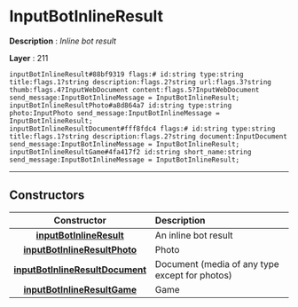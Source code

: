 # InputBotInlineResult

**Description** : *Inline bot result*

**Layer** : 211

```tl
inputBotInlineResult#88bf9319 flags:# id:string type:string title:flags.1?string description:flags.2?string url:flags.3?string thumb:flags.4?InputWebDocument content:flags.5?InputWebDocument send_message:InputBotInlineMessage = InputBotInlineResult;
inputBotInlineResultPhoto#a8d864a7 id:string type:string photo:InputPhoto send_message:InputBotInlineMessage = InputBotInlineResult;
inputBotInlineResultDocument#fff8fdc4 flags:# id:string type:string title:flags.1?string description:flags.2?string document:InputDocument send_message:InputBotInlineMessage = InputBotInlineResult;
inputBotInlineResultGame#4fa417f2 id:string short_name:string send_message:InputBotInlineMessage = InputBotInlineResult;
```

---

## Constructors

| Constructor | Description |
| :---: | :--- |
| [**inputBotInlineResult**](constructor/inputBotInlineResult) | An inline bot result |
| [**inputBotInlineResultPhoto**](constructor/inputBotInlineResultPhoto) | Photo |
| [**inputBotInlineResultDocument**](constructor/inputBotInlineResultDocument) | Document (media of any type except for photos) |
| [**inputBotInlineResultGame**](constructor/inputBotInlineResultGame) | Game |